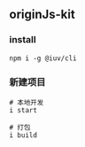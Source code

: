 ## originJs-kit

### install

```shell
npm i -g @iuv/cli
```

### 新建项目

```shell
# 本地开发
i start

# 打包
i build
```